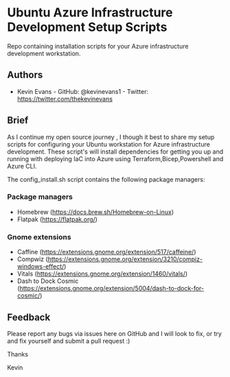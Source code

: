 # Ubuntu Azure Infrastructure Development Setup Scripts
Repo containing installation scripts for your Azure infrastructure development workstation.

## Authors

- Kevin Evans - GitHub: @kevinevans1 - Twitter: https://twitter.com/thekevinevans

## Brief
As I continue my open source journey , I though it best to share my setup scripts for configuring your Ubuntu workstation for Azure infrastructure development. These script's will install dependencies for getting you up and running with deploying IaC into Azure using Terraform,Bicep,Powershell and Azure CLI.

The config_install.sh script contains the following package managers:

### Package managers

- Homebrew (https://docs.brew.sh/Homebrew-on-Linux)
- Flatpak (https://flatpak.org/)

### Gnome extensions

- Caffine (https://extensions.gnome.org/extension/517/caffeine/)
- Compwiz (https://extensions.gnome.org/extension/3210/compiz-windows-effect/)
- Vitals  (https://extensions.gnome.org/extension/1460/vitals/)
- Dash to Dock Cosmic (https://extensions.gnome.org/extension/5004/dash-to-dock-for-cosmic/)



## Feedback
Please report any bugs via issues here on GitHub and I will look to fix, or try and fix yourself and submit a pull request :)

Thanks

Kevin





